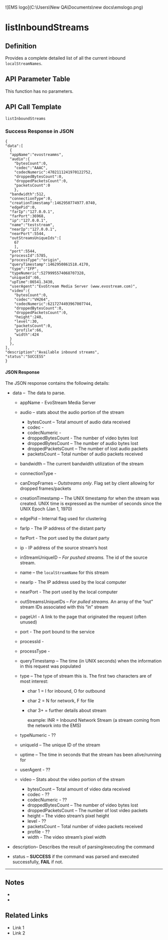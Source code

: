 ![EMS logo](C:\Users\New QA\Documents\new docs\emslogo.png)



# listInboundStreams



## Definition

Provides a complete detailed list of all the current inbound `localStreamNames`.





## API Parameter Table

This function has no parameters.



## API Call Template

``` 
listInboundStreams
```



### Success Response in JSON

``` 
{
"data":[
  {
  "appName":"evostreamms",
  "audio":{
    "bytesCount":0,
    "codec":"AAAC",
    "codecNumeric":4702111241970122752,
    "droppedBytesCount":0,
    "droppedPacketsCount":0,
    "packetsCount":0
    },
  "bandwidth":512,
  "connectionType":0,
  "creationTimestamp":1462950774977.0740,
  "edgePid":0,
  "farIp":"127.0.0.1",
  "farPort":36968,
  "ip":"127.0.0.1",
  "name":"teststream",
  "nearIp":"127.0.0.1",
  "nearPort":5544,
  "outStreamsUniqueIds":[
    67
    ],
  "port":5544,
  "processId":5785,
  "processType":"origin",
  "queryTimestamp":1462950861518.4170,
  "type":"IFP",
  "typeNumeric":5279995574068707328,
  "uniqueId":66,
  "upTime":86541.3430,
  "userAgent":"EvoStream Media Server (www.evostream.com)",
  "video":{
    "bytesCount":0,
    "codec":"VH264",
    "codecNumeric":6217274493967007744,
    "droppedBytesCount":0,
    "droppedPacketsCount":0,
    "height":240,
    "level":30,
    "packetsCount":0,
    "profile":66,
    "width":424
  }
  },
],
"description":"Available inbound streams",
"status":"SUCCESS"
}
```



#### JSON Response

The JSON response contains the following details:

- data –  The data to parse.

  - appName - EvoStream Media Server

  - audio – stats about the audio portion of the stream

    - bytesCount – Total amount of audio data received
    - codec - 
    - codecNumeric - 
    - droppedBytesCount - The number of video bytes lost
    - droppedBytesCount – The number of audio bytes lost
    - droppedPacketsCount – The number of lost audio packets
    - packetsCount – Total number of audio packets received

  - bandwidth – The current bandwidth utilization of the stream

  - connectionType - 

  - canDropFrames – *Outstreams only*. Flag set by client allowing for dropped frames/packets

  - creationTimestamp – The UNIX timestamp for when the stream was created. UNIX time is expressed as the number of seconds since the UNIX Epoch (Jan 1, 1970)

  - edgePid – Internal flag used for clustering

  - farIp - The IP address of the distant party

  - farPort - The port used by the distant party

  - ip - IP address of the source stream’s host

  - inStreamUniqueID – *For pushed streams.* The id of the source stream.

  - name – the `localStreamName` for this stream

  - nearIp - The IP address used by the local computer

  - nearPort - The port used by the local computer

  - outStreamsUniqueIDs – *For pulled streams.* An array of the “out” stream IDs associated with this “in” stream

  - pageUrl - A link to the page that originated the request (often unused)

  - port - The port bound to the service

  - processId - 

  - processType - 

  - queryTimestamp – The time (in UNIX seconds) when the information in this request was populated

  - type – The type of stream this is. The first two characters are of most interest:

    - char 1 = I for inbound, O for outbound

    - char 2 = N for network, F for file

    - char 3+ = further details about stream

      example: INR = Inbound Network Stream (a stream coming from the network into the EMS)

  - typeNumeric - ??

  - uniqueId – The unique ID of the stream

  - uptime – The time in seconds that the stream has been alive/running for

  - userAgent - ??

  - video – Stats about the video portion of the stream

    - bytesCount – Total amount of video data received
    - codec - ??
    - codecNumeric - ??
    - droppedBytesCount – The number of video bytes lost
    - droppedPacketsCount – The number of lost video packets
    - height – The video stream’s pixel height
    - level - ??
    - packetsCount – Total number of video packets received
    - profile - ??
    - width - The video stream’s pixel width

- description– Describes the result of parsing/executing the command

- status – **SUCCESS** if the command was parsed and executed successfully, **FAIL** if not.

------

## Notes

- ​
- ​





## **Related Links**

- Link 1
- Link 2